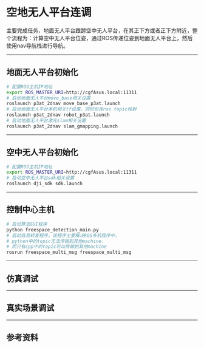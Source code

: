# 空地无人平台连调

主要完成任务，地面无人平台跟踪空中无人平台，在其正下方或者正下方附近，整个流程为：计算空中无人平台位姿，通过ROS传递位姿到地面无人平台上，然后使用nav导航栈进行导航。

---
## 地面无人平台初始化

```bash
# 配置ROS主机IP地址
export ROS_MASTER_URI=http://cgfAsus.local:11311
# 启动地面无人平台move_base相关设置
roslaunch p3at_2dnav move_base_p3at.launch
# 启动地面无人平台本机相关tf设置，同时包含ros topic映射
roslaunch p3at_2dnav robot_p3at.launch
# 启动地面无人平台激光slam相关设置
roslaunch p3at_2dnav slam_gmapping.launch
```

---
## 空中无人平台初始化

```bash
# 配置ROS主机IP地址
export ROS_MASTER_URI=http://cgfAsus.local:11311
# 启动空中无人平台sdk相关设置
roslaunch dji_sdk sdk.launch
```

---
## 控制中心主机

```bash
# 启动算法GUI程序
python freespace_detection_main.py
# 启动信息转发程序，该程序主要解决ROS多机程序中，
# python中的topic无法传输到其他machine，
# 而只有cpp中的topic可以传输到其他machine
rosrun freespace_multi_msg freespace_multi_msg
```

---
## 仿真调试

---
## 真实场景调试

---
## 参考资料


